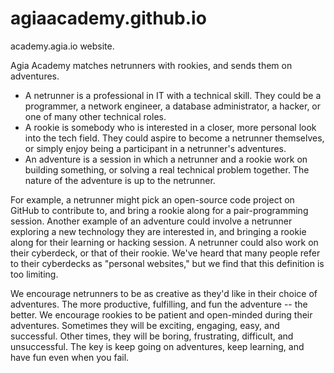 # agiaacademy.github.io
academy.agia.io website.

Agia Academy matches netrunners with rookies, and sends them on adventures.

* A netrunner is a professional in IT with a technical skill. They could be a programmer, a network engineer, a database administrator, a hacker, or one of many other technical roles.
* A rookie is somebody who is interested in a closer, more personal look into the tech field. They could aspire to become a netrunner themselves, or simply enjoy being a participant in a netrunner's adventures.
* An adventure is a session in which a netrunner and a rookie work on building something, or solving a real technical problem together. The nature of the adventure is up to the netrunner.

For example, a netrunner might pick an open-source code project on GitHub to contribute to, and bring a rookie along for a pair-programming session.
Another example of an adventure could involve a netrunner exploring a new technology they are interested in, and bringing a rookie along for their learning or hacking session.
A netrunner could also work on their cyberdeck, or that of their rookie. We've heard that many people refer to their cyberdecks as "personal websites," but we find that this definition is too limiting.

We encourage netrunners to be as creative as they'd like in their choice of adventures. The more productive, fulfilling, and fun the adventure -- the better.
We encourage rookies to be patient and open-minded during their adventures. Sometimes they will be exciting, engaging, easy, and successful. Other times, they will be boring, frustrating, difficult, and unsuccessful. The key is keep going on adventures, keep learning, and have fun even when you fail.
